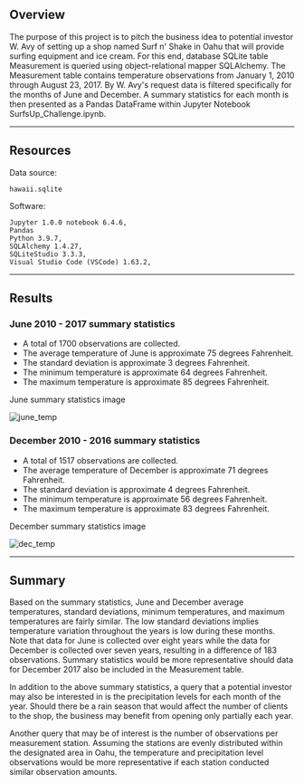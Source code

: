 ## Overview

The purpose of this project is to pitch the business idea to potential investor W. Avy of setting up a shop named Surf n' Shake in Oahu that will provide surfing equipment and ice cream. For this end, database SQLite table Measurement is queried using object-relational mapper SQLAlchemy. The Measurement table contains temperature observations from January 1, 2010 through August 23, 2017. By W. Avy's request data is filtered specifically for the months of June and December. A summary statistics for each month is then presented as a Pandas DataFrame within Jupyter Notebook SurfsUp_Challenge.ipynb.

---

## Resources

Data source:

    hawaii.sqlite

<!-- "pip show <software>" in command prompt to see pip install ver -->
<!-- pip show code from https://stackoverflow.com/questions/10214827/find-which-version-of-package-is-installed-with-pip -->
Software:

    Jupyter 1.0.0 notebook 6.4.6,
    Pandas
    Python 3.9.7,
    SQLAlchemy 1.4.27, 
    SQLiteStudio 3.3.3,
    Visual Studio Code (VSCode) 1.63.2, 

---

<!-- Results: Provide a bulleted list with three major points from the two analysis deliverables. Use images as support where needed. -->
## Results

### June 2010 - 2017 summary statistics

- A total of 1700 observations are collected.
- The average temperature of June is approximate 75 degrees Fahrenheit.
- The standard deviation is approximate 3 degrees Fahrenheit.
- The minimum temperature is approximate 64 degrees Fahrenheit.
- The maximum temperature is approximate 85 degrees Fahrenheit.

June summary statistics image

![june_temp](https://user-images.githubusercontent.com/96349090/157562847-a126e1ac-da4a-49dd-9ffe-dd26bb04a7d7.png)

### December 2010 - 2016 summary statistics

- A total of 1517 observations are collected.
- The average temperature of December is approximate 71 degrees Fahrenheit.
- The standard deviation is approximate 4 degrees Fahrenheit.
- The minimum temperature is approximate 56 degrees Fahrenheit.
- The maximum temperature is approximate 83 degrees Fahrenheit.

December summary statistics image

![dec_temp](https://user-images.githubusercontent.com/96349090/157562872-573debdc-656b-475b-b245-c154c76975cb.png)

---

<!-- Summary: Provide a high-level summary of the results and two additional queries that you would perform to gather more weather data for June and December. -->
## Summary

Based on the summary statistics, June and December average temperatures, standard deviations, minimum temperatures, and maximum temperatures are fairly similar. The low standard deviations implies temperature variation throughout the years is low during these months. Note that data for June is collected over eight years while the data for December is collected over seven years, resulting in a difference of 183 observations. Summary statistics would be more representative should data for December 2017 also be included in the Measurement table.

In addition to the above summary statistics, a query that a potential investor may also be interested in is the precipitation levels for each month of the year. Should there be a rain season that would affect the number of clients to the shop, the business may benefit from opening only partially each year.

Another query that may be of interest is the number of observations per measurement station. Assuming the stations are evenly distributed within the designated area in Oahu, the temperature and precipitation level observations would be more representative if each station conducted similar observation amounts.
